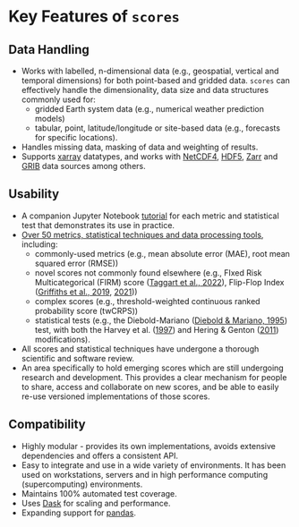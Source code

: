# Key Features of `scores`

## Data Handling

- Works with labelled, n-dimensional data (e.g., geospatial, vertical and temporal dimensions) for both point-based and gridded data. `scores` can effectively handle the dimensionality, data size and data structures commonly used for:
  - gridded Earth system data (e.g., numerical weather prediction models)
  - tabular, point, latitude/longitude or site-based data (e.g., forecasts for specific locations).
- Handles missing data, masking of data and weighting of results.
- Supports [xarray](https://xarray.dev/) datatypes, and works with [NetCDF4](https://doi.org/10.5065/D6H70CW6), [HDF5](https://github.com/HDFGroup/hdf5), [Zarr](https://zarr.dev) and [GRIB](https://codes.wmo.int/grib2) data sources among others. 

## Usability

- A companion Jupyter Notebook [tutorial](project:./tutorials/Tutorial_Gallery.md) for each metric and statistical test that demonstrates its use in practice.
- [Over 50 metrics, statistical techniques and data processing tools](included.md), including:
  - commonly-used metrics (e.g., mean absolute error (MAE), root mean squared error (RMSE))
  - novel scores not commonly found elsewhere (e.g., FIxed Risk Multicategorical (FIRM) score ([Taggart et al., 2022](https://doi.org/10.1002/qj.4266)), Flip-Flop Index ([Griffiths et al., 2019](https://doi.org/10.1002/met.1732), [2021](https://doi.org/10.1071/ES21010)))
  - complex scores (e.g., threshold-weighted continuous ranked probability score (twCRPS))
  - statistical tests (e.g., the Diebold-Mariano ([Diebold & Mariano, 1995](https://doi.org/10.1080/07350015.1995.10524599)) test, with both the Harvey et al. ([1997](https://doi.org/10.1016/S0169-2070(96)00719-4)) and Hering & Genton ([2011](https://doi.org/10.1198/tech.2011.10136)) modifications).
- All scores and statistical techniques have undergone a thorough scientific and software review.
- An area specifically to hold emerging scores which are still undergoing research and development. This provides a clear mechanism for people to share, access and collaborate on new scores, and be able to easily re-use versioned implementations of those scores.  

## Compatibility

- Highly modular - provides its own implementations, avoids extensive dependencies and offers a consistent API.
- Easy to integrate and use in a wide variety of environments. It has been used on workstations, servers and in high performance computing (supercomputing) environments. 
- Maintains 100% automated test coverage.
- Uses [Dask](http://dask.pydata.org) for scaling and performance.
- Expanding support for [pandas](https://pandas.pydata.org/).
